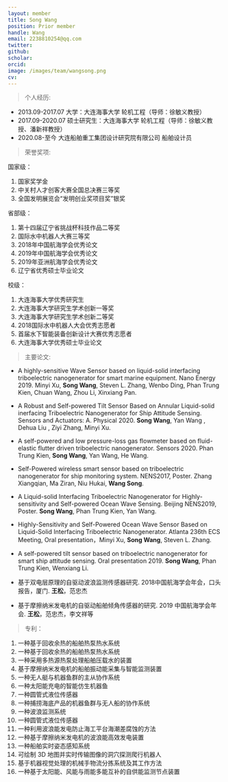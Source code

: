 ```yaml
---
layout: member
title: Song Wang
position: Prior member
handle: Wang
email: 2238810254@qq.com
twitter: 
github: 
scholar:
orcid: 
image: /images/team/wangsong.png
cv: 
---
```


> 个人经历:

- 2013.09-2017.07	大学：大连海事大学 轮机工程（导师：徐敏义教授）
- 2017.09-2020.07	硕士研究生：大连海事大学 轮机工程（导师：徐敏义教授、潘新祥教授）
- 2020.08-至今	大连船舶重工集团设计研究院有限公司	船舶设计员

> 荣誉奖项:

国家级：

1. 国家奖学金
2. 中关村人才创客大赛全国总决赛三等奖
3. 全国发明展览会“发明创业奖项目奖”银奖

省部级：

1. 第十四届辽宁省挑战杯科技作品二等奖
2. 国际水中机器人大赛三等奖
3. 2018年中国航海学会优秀论文
4. 2019年中国航海学会优秀论文
5. 2019年亚洲航海学会优秀论文 
6. 辽宁省优秀硕士毕业论文

校级：

1. 大连海事大学优秀研究生
2. 大连海事大学研究生学术创新一等奖
3. 大连海事大学研究生学术创新二等奖
4. 2018国际水中机器人大会优秀志愿者
5. 首届水下智能装备创新设计大赛优秀志愿者
6. 大连海事大学优秀硕士毕业论文

> 主要论文:

- A highly-sensitive Wave Sensor based on liquid-solid interfacing triboelectric nanogenerator for smart marine equipment. Nano Energy 2019. Minyi Xu, **Song Wang**, Steven L. Zhang, Wenbo Ding, Phan Trung Kien, Chuan Wang, Zhou Li, Xinxiang Pan.

- A Robust and Self-powered Tilt Sensor Based on Annular Liquid-solid inerfacing Triboelectric Nanogenerator for Ship Attitude Sensing. Sensors and Actuators: A. Physical 2020. **Song Wang**, Yan Wang , Dehua Liu , Ziyi Zhang, Minyi Xu.

- A self-powered and low pressure-loss gas flowmeter based on fluid-elastic flutter driven triboelectric nanogenerator. Sensors 2020. Phan Trung Kien, **Song Wang**, Yan Wang, He Wang.

- Self-Powered wireless smart sensor based on triboelectric nanogenerator for ship monitoring system. NENS2017, Poster. Zhang Xiangqian, Ma Ziran, Niu Hukai, **Wang Song**.

- A Liquid-solid Interfacing Triboelectric Nanogenerator for Highly-sensitivity and Self-powered Ocean Wave Sensing. Beijing NENS2019, Poster. **Song Wang**, Phan Trung Kien, Yan Wang.

- Highly-Sensitivity and Self-Powered Ocean Wave Sensor Based on Liquid-Solid Interfacing Triboelectric Nanogenerator. Atlanta 236th ECS Meeting, Oral presentation，Minyi Xu, **Song Wang**, Steven L. Zhang.

- A self-powered tilt sensor based on triboelectric nanogenerator for smart ship attitude sensing. Oral presentation 2019. **Song Wang**, Phan Trung Kien, Wenxiang Li.

- 基于双电层原理的自驱动波浪监测传感器研究. 2018中国航海学会年会，口头报告，厦门. **王松**，范忠杰

- 基于摩擦纳米发电机的自驱动船舶倾角传感器的研究. 2019 中国航海学会年会. **王松**，范忠杰，李文祥等

> 专利：

1. 一种基于回收余热的船舶热泵热水系统
2. 一种基于回收余热的船舶热泵热水系统
3. 一种采用多热源热泵处理船舶压载水的装置
4. 基于摩擦纳米发电机的船舶振动能采集与智能监测装置
5. 一种无人艇与机器鱼群的主从协作系统
6. 一种太阳能充电的智能仿生机器鱼
7. 一种圆管式液位传感器
8. 一种捕捞海底产品的机器鱼群与无人船的协作系统
9. 一种波浪监测系统
10. 一种圆管式液位传感器
11. 一种利用波浪能发电防止海工平台海潮差腐蚀的方法
12. 一种基于摩擦纳米发电机的波浪能高效发电装置
13. 一种船舶实时姿态感知系统
14. 可绘制 3D 地图并实时传输图像的洞穴探测爬行机器人
15. 基于机器视觉处理的机械手物流分拣系统及其工作方法
16. 一种基于太阳能、风能与雨能多能互补的自供能监测节点装置



